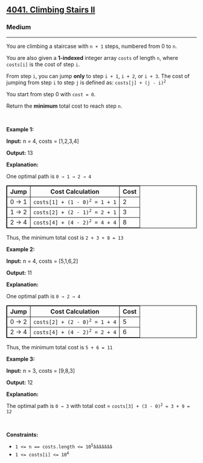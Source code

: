 <h2><a href="https://leetcode.com/problems/climbing-stairs-ii">4041. Climbing Stairs II</a></h2><h3>Medium</h3><hr><p>You are climbing a staircase with <code>n + 1</code> steps, numbered from 0 to <code>n</code>.</p>

<p>You are also given a <strong>1-indexed</strong> integer array <code>costs</code> of length <code>n</code>, where <code>costs[i]</code> is the cost of step <code>i</code>.</p>

<p>From step <code>i</code>, you can jump <strong>only</strong> to step <code>i + 1</code>, <code>i + 2</code>, or <code>i + 3</code>. The cost of jumping from step <code>i</code> to step <code>j</code> is defined as: <code>costs[j] + (j - i)<sup>2</sup></code></p>

<p>You start from step 0 with <code>cost = 0</code>.</p>

<p>Return the <strong>minimum</strong> total cost to reach step <code>n</code>.</p>

<p>&nbsp;</p>
<p><strong class="example">Example 1:</strong></p>

<div class="example-block">
<p><strong>Input:</strong> <span class="example-io">n = 4, costs = [1,2,3,4]</span></p>

<p><strong>Output:</strong> <span class="example-io">13</span></p>

<p><strong>Explanation:</strong></p>

<p>One optimal path is <code>0 &rarr; 1 &rarr; 2 &rarr; 4</code></p>

<table style="border: 1px solid black;">
	<tbody>
		<tr>
			<th style="border: 1px solid black;">Jump</th>
			<th style="border: 1px solid black;">Cost Calculation</th>
			<th style="border: 1px solid black;">Cost</th>
		</tr>
	</tbody>
	<tbody>
		<tr>
			<td style="border: 1px solid black;">0 &rarr; 1</td>
			<td style="border: 1px solid black;"><code>costs[1] + (1 - 0)<sup>2</sup> = 1 + 1</code></td>
			<td style="border: 1px solid black;">2</td>
		</tr>
		<tr>
			<td style="border: 1px solid black;">1 &rarr; 2</td>
			<td style="border: 1px solid black;"><code>costs[2] + (2 - 1)<sup>2</sup> = 2 + 1</code></td>
			<td style="border: 1px solid black;">3</td>
		</tr>
		<tr>
			<td style="border: 1px solid black;">2 &rarr; 4</td>
			<td style="border: 1px solid black;"><code>costs[4] + (4 - 2)<sup>2</sup> = 4 + 4</code></td>
			<td style="border: 1px solid black;">8</td>
		</tr>
	</tbody>
</table>

<p>Thus, the minimum total cost is <code>2 + 3 + 8 = 13</code></p>
</div>

<p><strong class="example">Example 2:</strong></p>

<div class="example-block">
<p><strong>Input:</strong> <span class="example-io">n = 4, costs = [5,1,6,2]</span></p>

<p><strong>Output:</strong> <span class="example-io">11</span></p>

<p><strong>Explanation:</strong></p>

<p>One optimal path is <code>0 &rarr; 2 &rarr; 4</code></p>

<table style="border: 1px solid black;">
	<tbody>
		<tr>
			<th style="border: 1px solid black;">Jump</th>
			<th style="border: 1px solid black;">Cost Calculation</th>
			<th style="border: 1px solid black;">Cost</th>
		</tr>
	</tbody>
	<tbody>
		<tr>
			<td style="border: 1px solid black;">0 &rarr; 2</td>
			<td style="border: 1px solid black;"><code>costs[2] + (2 - 0)<sup>2</sup> = 1 + 4</code></td>
			<td style="border: 1px solid black;">5</td>
		</tr>
		<tr>
			<td style="border: 1px solid black;">2 &rarr; 4</td>
			<td style="border: 1px solid black;"><code>costs[4] + (4 - 2)<sup>2</sup> = 2 + 4</code></td>
			<td style="border: 1px solid black;">6</td>
		</tr>
	</tbody>
</table>

<p>Thus, the minimum total cost is <code>5 + 6 = 11</code></p>
</div>

<p><strong class="example">Example 3:</strong></p>

<div class="example-block">
<p><strong>Input:</strong> <span class="example-io">n = 3, costs = [9,8,3]</span></p>

<p><strong>Output:</strong> <span class="example-io">12</span></p>

<p><strong>Explanation:</strong></p>

<p>The optimal path is <code>0 &rarr; 3</code> with total cost = <code>costs[3] + (3 - 0)<sup>2</sup> = 3 + 9 = 12</code></p>
</div>

<p>&nbsp;</p>
<p><strong>Constraints:</strong></p>

<ul>
	<li><code>1 &lt;= n == costs.length &lt;= 10<sup>5</sup>âââââââ</code></li>
	<li><code>1 &lt;= costs[i] &lt;= 10<sup>4</sup></code></li>
</ul>
